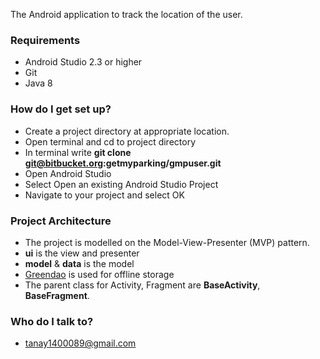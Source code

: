 The Android application to track the location of the user.


### Requirements ###

* Android Studio 2.3 or higher
* Git
* Java 8

### How do I get set up? ###

* Create a project directory at appropriate location.
* Open terminal and cd to project directory 
* In terminal write **git clone git@bitbucket.org:getmyparking/gmpuser.git**
* Open Android Studio
* Select Open an existing Android Studio Project
* Navigate to your project and select OK

### Project Architecture ###

* The project is modelled on the Model-View-Presenter (MVP) pattern.
* **ui** is the view and presenter
* **model** & **data** is the  model
* [Greendao](http://greenrobot.org/greendao/) is used for offline storage
* The parent class for Activity, Fragment are **BaseActivity**, **BaseFragment**.


### Who do I talk to? ###

* tanay1400089@gmail.com